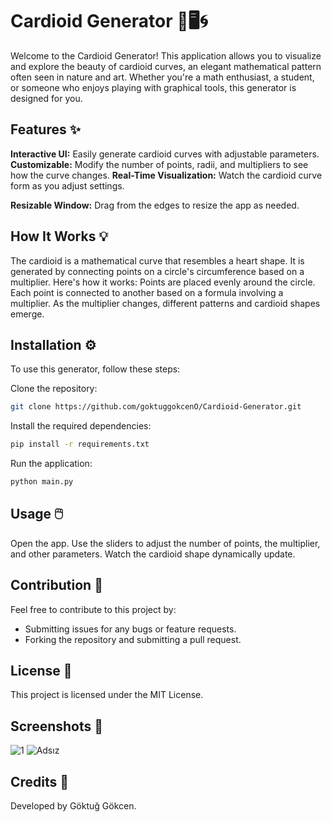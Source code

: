 # Cardioid Generator 🎨🖥️🌀

Welcome to the Cardioid Generator! This application allows you to visualize and explore the beauty of cardioid curves, an elegant mathematical pattern often seen in nature and art. Whether you're a math enthusiast, a student, or someone who enjoys playing with graphical tools, this generator is designed for you.

## Features ✨

**Interactive UI:** Easily generate cardioid curves with adjustable parameters.
**Customizable:** Modify the number of points, radii, and multipliers to see how the curve changes.
**Real-Time Visualization:** Watch the cardioid curve form as you adjust settings.

**Resizable Window:** Drag from the edges to resize the app as needed.

## How It Works 💡

The cardioid is a mathematical curve that resembles a heart shape. It is generated by connecting points on a circle's circumference based on a multiplier. Here's how it works: Points are placed evenly around the circle. Each point is connected to another based on a formula involving a multiplier. As the multiplier changes, different patterns and cardioid shapes emerge.

## Installation ⚙️

To use this generator, follow these steps:

Clone the repository:

```bash
git clone https://github.com/goktuggokcenO/Cardioid-Generator.git
```

Install the required dependencies:

```bash
pip install -r requirements.txt
```

Run the application:

```bash
python main.py
```

## Usage 🖱️

Open the app.
Use the sliders to adjust the number of points, the multiplier, and other parameters.
Watch the cardioid shape dynamically update.

## Contribution 🤝

Feel free to contribute to this project by:

- Submitting issues for any bugs or feature requests.
- Forking the repository and submitting a pull request.

## License 📜

This project is licensed under the MIT License.

## Screenshots 📸

![1](https://github.com/user-attachments/assets/c11d8069-28b9-491a-b4e7-0e6272874502)
![Adsız](https://github.com/user-attachments/assets/0f3aaf20-5a7c-45b4-b1ff-1cba69e246cb)

## Credits 💖

Developed by Göktuğ Gökcen.
